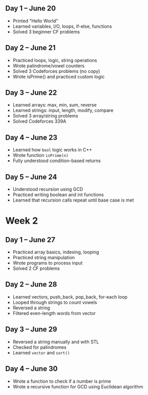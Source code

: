 ## Day 1 – June 20
- Printed "Hello World"
- Learned variables, I/O, loops, if-else, functions
- Solved 3 beginner CF problems

## Day 2 – June 21
- Practiced loops, logic, string operations
- Wrote palindrome/vowel counters
- Solved 3 Codeforces problems (no copy)
- Wrote isPrime() and practiced custom logic

## Day 3 – June 22
- Learned arrays: max, min, sum, reverse
- Learned strings: input, length, modify, compare
- Solved 3 array/string problems
- Solved Codeforces 339A

 ## Day 4 – June 23
- Learned how `bool` logic works in C++
- Wrote function `isPrime(n)`
- Fully understood condition-based returns

## Day 5 – June 24
- Understood recursion using GCD
- Practiced writing boolean and int functions
- Learned that recursion calls repeat until base case is met

# Week 2

## Day 1 – June 27
- Practiced array basics, indexing, looping
- Practiced string manipulation
- Wrote programs to process input
- Solved 2 CF problems

## Day 2 – June 28
- Learned vectors, push_back, pop_back, for-each loop
- Looped through strings to count vowels
- Reversed a string
- Filtered even-length words from vector

## Day 3 – June 29
- Reversed a string manually and with STL
- Checked for palindromes
- Learned `vector` and `sort()`

## Day 4 – June 30
- Wrote a function to check if a number is prime
- Wrote a recursive function for GCD using Euclidean algorithm


